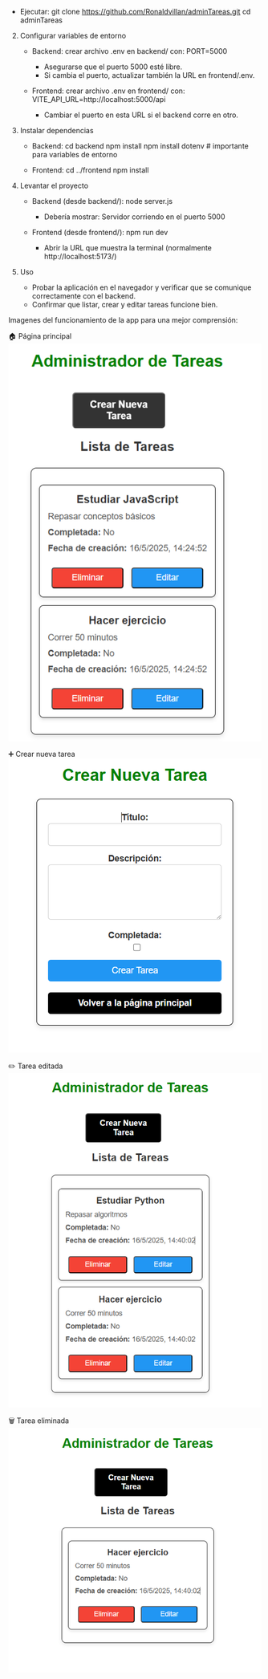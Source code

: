 - Ejecutar:
  git clone https://github.com/Ronaldvillan/adminTareas.git
  cd adminTareas

2. Configurar variables de entorno

   - Backend: crear archivo .env en backend/ con:
     PORT=5000

     - Asegurarse que el puerto 5000 esté libre.
     - Si cambia el puerto, actualizar también la URL en frontend/.env.

   - Frontend: crear archivo .env en frontend/ con:
     VITE_API_URL=http://localhost:5000/api
     - Cambiar el puerto en esta URL si el backend corre en otro.

3. Instalar dependencias

   - Backend:
     cd backend
     npm install
     npm install dotenv # importante para variables de entorno

   - Frontend:
     cd ../frontend
     npm install

4. Levantar el proyecto

   - Backend (desde backend/):
     node server.js

     - Debería mostrar: Servidor corriendo en el puerto 5000

   - Frontend (desde frontend/):
     npm run dev
     - Abrir la URL que muestra la terminal (normalmente http://localhost:5173/)

5. Uso
   - Probar la aplicación en el navegador y verificar que se comunique correctamente con el backend.
   - Confirmar que listar, crear y editar tareas funcione bien.



Imagenes del funcionamiento de la app para una mejor comprensión:

🏠 Página principal  
![Página principal](src/assets/paginaPrincipal.PNG)

➕ Crear nueva tarea  
![Formulario de creación](src/assets/formularioCrearNuevaTarea.PNG)

✏️ Tarea editada  
![Tarea editada](src/assets/tarjetaEditada.PNG)

🗑️ Tarea eliminada  
![Tarea eliminada](src/assets/tarjetaEliminada.PNG)
